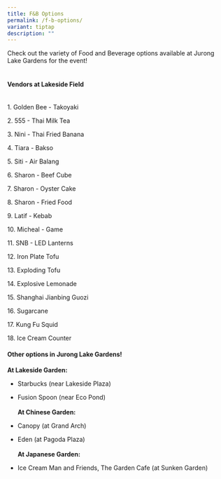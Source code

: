 ```yaml
---
title: F&B Options
permalink: /f-b-options/
variant: tiptap
description: ""
---
```

<p>Check out the variety of Food and Beverage options available at Jurong
Lake Gardens for the event!
<br>
<br>
</p>
<h4><strong>Vendors at Lakeside Field</strong></h4>
<p>
<br>1. Golden Bee - Takoyaki</p>
<p>2. ⁠555 - Thai Milk Tea</p>
<p>3. ⁠Nini - Thai Fried Banana</p>
<p>4. ⁠Tiara - Bakso</p>
<p>5. Siti - Air Balang</p>
<p>6. ⁠Sharon - Beef Cube</p>
<p>7. ⁠Sharon - Oyster Cake</p>
<p>8. ⁠Sharon - Fried Food</p>
<p>9. ⁠Latif - Kebab</p>
<p>10. ⁠Micheal - Game</p>
<p>11. ⁠SNB - LED Lanterns</p>
<p>12. ⁠Iron Plate Tofu</p>
<p>13. ⁠Exploding Tofu</p>
<p>14. ⁠Explosive Lemonade</p>
<p>15. ⁠Shanghai Jianbing Guozi</p>
<p>16. ⁠Sugarcane</p>
<p>17. ⁠Kung Fu Squid</p>
<p>18. Ice Cream Counter</p>
<p></p>
<h4>Other options in Jurong Lake Gardens! </h4>
<p><strong>At Lakeside Garden:</strong>
</p>
<ul data-tight="true" class="tight">
<li>
<p>Starbucks (near Lakeside Plaza)</p>
</li>
<li>
<p>Fusion Spoon (near Eco Pond)
<br>
<br><strong>At Chinese Garden:</strong>
</p>
</li>
<li>
<p>Canopy (at Grand Arch)</p>
</li>
<li>
<p>Eden (at Pagoda Plaza)
<br>
<br><strong>At Japanese Garden:</strong>
</p>
</li>
<li>
<p>Ice Cream Man and Friends, The Garden Cafe (at Sunken Garden)</p>
</li>
</ul>
<p></p>
<p>
<br>
<br>
<br>
</p>
<p></p>
<p>
<br>
</p>